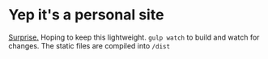 # Yep it's a personal site
[Surprise.](http://www.kraw.cz/) Hoping to keep this lightweight. `gulp watch` to build and watch for changes. The static files are compiled into `/dist`
